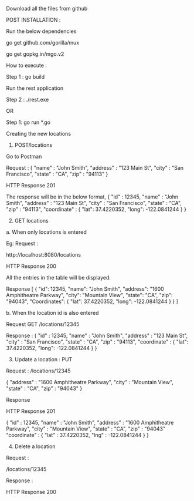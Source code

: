 Download all the files from github


POST INSTALLATION : 


Run the below dependencies 


go get  github.com/gorilla/mux


go get gopkg.in/mgo.v2



How to execute : 


Step 1 : go build


Run the rest application 


Step 2 : ./rest.exe


OR


Step 1: go run *.go 



Creating the new locations


1. POST/locations 


Go to Postman


Request : 
{
   "name" : "John Smith",
   "address" : "123 Main St",
   "city" : "San Francisco",
   "state" : "CA",
   "zip" : "94113"
}


HTTP Response 201


The response will be in the below format,
{
   "id" : 12345,
   "name" : "John Smith",
   "address" : "123 Main St",
   "city" : "San Francisco",
   "state" : "CA",
   "zip" : "94113",
   "coordinate" : { 
      "lat": 37.4220352,
      "long": -122.0841244
   }
}


2. GET locations


a. When only locations is entered 


Eg: Request :


 http://localhost:8080/locations
 
 
 HTTP Response 200
 
 
 All the entries in the table will be displayed. 
 
 
 Response 
 [
  {
    "id": 12345,
    "name": "John Smith",
    "address": "1600 Amphitheatre Parkway",
    "city": "Mountain View",
    "state": "CA",
    "zip": "94043",
    "Coordinates": {
      "lat": 37.4220352,
      "long": -122.0841244
    }
  }
]



b. When the location id is also entered 


Request GET /locations/12345


Response :
{
   "id" : 12345,
   "name" : "John Smith",
   "address" : "123 Main St",
   "city" : "San Francisco",
   "state" : "CA",
   "zip" : "94113",
   "coordinate" : { 
      "lat": 37.4220352,
      "long": -122.0841244
   }
} 


3. Update a location : PUT 



Request : /locations/12345

{
   "address" : "1600 Amphitheatre Parkway",
   "city" : "Mountain View",
   "state" : "CA",
   "zip" : "94043"
}


Response 


HTTP Response 201


{
   "id" : 12345,
   "name" : "John Smith",
   "address" : "1600 Amphitheatre Parkway",
   "city" : "Mountain View",
   "state" : "CA",
   "zip" : "94043"
   "coordinate" : { 
      "lat" : 37.4220352,
     "lng" : -122.0841244
   }
}


4. Delete a location 


Request :


 /locations/12345
 
 
Response :


HTTP Response 200





